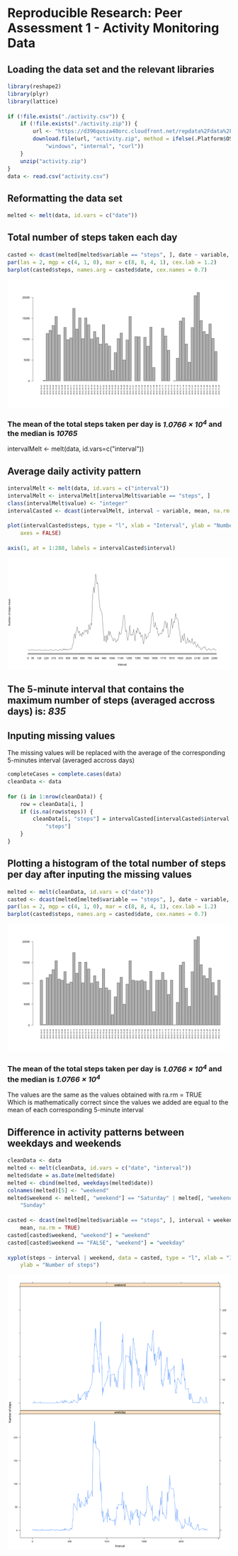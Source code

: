 Reproducible Research: Peer Assessment 1 - Activity Monitoring Data
===================================================================


## Loading the data set and the relevant libraries


```r
library(reshape2)
library(plyr)
library(lattice)

if (!file.exists("./activity.csv")) {
    if (!file.exists("./activity.zip")) {
        url <- "https://d396qusza40orc.cloudfront.net/repdata%2Fdata%2Factivity.zip"
        download.file(url, "activity.zip", method = ifelse(.Platform$OS.type == 
            "windows", "internal", "curl"))
    }
    unzip("activity.zip")
}
data <- read.csv("activity.csv")
```


## Reformatting the data set

```r
melted <- melt(data, id.vars = c("date"))
```


## Total number of steps taken each day

```r
casted <- dcast(melted[melted$variable == "steps", ], date ~ variable, sum)
par(las = 2, mgp = c(4, 1, 0), mar = c(8, 8, 4, 1), cex.lab = 1.2)
barplot(casted$steps, names.arg = casted$date, cex.names = 0.7)
```

![plot of chunk steps_per_day](figure/steps_per_day.png) 


### The mean of the total steps taken per day is *1.0766 &times; 10<sup>4</sup>* and the median is *10765*

intervalMelt <- melt(data, id.vars=c("interval"))


## Average daily activity pattern

```r
intervalMelt <- melt(data, id.vars = c("interval"))
intervalMelt <- intervalMelt[intervalMelt$variable == "steps", ]
class(intervalMelt$value) <- "integer"
intervalCasted <- dcast(intervalMelt, interval ~ variable, mean, na.rm = TRUE)

plot(intervalCasted$steps, type = "l", xlab = "Interval", ylab = "Number of steps mean", 
    axes = FALSE)

axis(1, at = 1:288, labels = intervalCasted$interval)
```

![plot of chunk average_daily_activity](figure/average_daily_activity.png) 


## The 5-minute interval that contains the maximum number of steps (averaged accross days) is: *835*  

## Inputing missing values
The missing values will be replaced with the average of the corresponding 5-minutes interval (averaged accross days)


```r
completeCases = complete.cases(data)
cleanData <- data

for (i in 1:nrow(cleanData)) {
    row = cleanData[i, ]
    if (is.na(row$steps)) {
        cleanData[i, "steps"] = intervalCasted[intervalCasted$interval == row$interval, 
            "steps"]
    }
}
```



## Plotting a histogram of the total number of steps per day after inputing the missing values

```r
melted <- melt(cleanData, id.vars = c("date"))
casted <- dcast(melted[melted$variable == "steps", ], date ~ variable, sum)
par(las = 2, mgp = c(4, 1, 0), mar = c(8, 8, 4, 1), cex.lab = 1.2)
barplot(casted$steps, names.arg = casted$date, cex.names = 0.7)
```

![plot of chunk steps_per_day_after_data_input](figure/steps_per_day_after_data_input.png) 


### The mean of the total steps taken per day is *1.0766 &times; 10<sup>4</sup>* and the median is *1.0766 &times; 10<sup>4</sup>*
The values are the same as the values obtained with ra.rm = TRUE  
Which is mathematically correct since the values we added are equal to the mean of each corresponding 5-minute interval 


## Difference in activity patterns between weekdays and weekends

```r
cleanData <- data
melted <- melt(cleanData, id.vars = c("date", "interval"))
melted$date = as.Date(melted$date)
melted <- cbind(melted, weekdays(melted$date))
colnames(melted)[5] <- "weekend"
melted$weekend <- melted[, "weekend"] == "Saturday" | melted[, "weekend"] == 
    "Sunday"

casted <- dcast(melted[melted$variable == "steps", ], interval + weekend ~ variable, 
    mean, na.rm = TRUE)
casted[casted$weekend, "weekend"] = "weekend"
casted[casted$weekend == "FALSE", "weekend"] = "weekday"

xyplot(steps ~ interval | weekend, data = casted, type = "l", xlab = "Interval", 
    ylab = "Number of steps")
```

![plot of chunk weekend_vs_weekday](figure/weekend_vs_weekday.png) 


